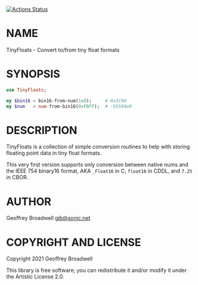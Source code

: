 [![Actions Status](https://github.com/japhb/TinyFloats/workflows/test/badge.svg)](https://github.com/japhb/TinyFloats/actions)

NAME
====

TinyFloats - Convert to/from tiny float formats

SYNOPSIS
========

```raku
use TinyFloats;

my $bin16 = bin16-from-num(1e0);     # 0x3C00
my $num   = num-from-bin16(0xFBFF);  # -65504e0
```

DESCRIPTION
===========

TinyFloats is a collection of simple conversion routines to help with storing floating point data in tiny float formats.

This very first version supports only conversion between native nums and the IEEE 754 binary16 format, AKA `_Float16` in C, `float16` in CDDL, and `7.25` in CBOR.

AUTHOR
======

Geoffrey Broadwell <gjb@sonic.net>

COPYRIGHT AND LICENSE
=====================

Copyright 2021 Geoffrey Broadwell

This library is free software; you can redistribute it and/or modify it under the Artistic License 2.0.

